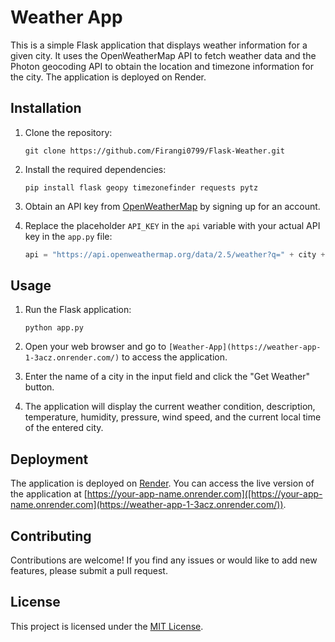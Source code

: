 # Weather App

This is a simple Flask application that displays weather information for a given city. It uses the OpenWeatherMap API to fetch weather data and the Photon geocoding API to obtain the location and timezone information for the city. The application is deployed on Render.

## Installation

1. Clone the repository:

   ```
   git clone https://github.com/Firangi0799/Flask-Weather.git
   ```

2. Install the required dependencies:

   ```
   pip install flask geopy timezonefinder requests pytz
   ```

3. Obtain an API key from [OpenWeatherMap](https://openweathermap.org) by signing up for an account.

4. Replace the placeholder `API_KEY` in the `api` variable with your actual API key in the `app.py` file:

   ```python
   api = "https://api.openweathermap.org/data/2.5/weather?q=" + city + "&appid=YOUR_API_KEY"
   ```

## Usage

1. Run the Flask application:

   ```
   python app.py
   ```

2. Open your web browser and go to `[Weather-App](https://weather-app-1-3acz.onrender.com/)` to access the application.

3. Enter the name of a city in the input field and click the "Get Weather" button.

4. The application will display the current weather condition, description, temperature, humidity, pressure, wind speed, and the current local time of the entered city.

## Deployment

The application is deployed on [Render](https://render.com). You can access the live version of the application at [https://your-app-name.onrender.com]([https://your-app-name.onrender.com](https://weather-app-1-3acz.onrender.com/)).

## Contributing

Contributions are welcome! If you find any issues or would like to add new features, please submit a pull request.

## License

This project is licensed under the [MIT License](LICENSE).
